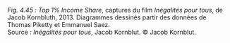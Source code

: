 *Fig. 4.45 :* *Top 1% Income Share*, captures du film *Inégalités pour tous*, de Jacob Kornbluth, 2013. Diagrammes dessinés partir des données de Thomas Piketty et Emmanuel Saez.  
Source : *Inégalités pour tous*, Jacob Kornblut. © Jacob Kornblut.